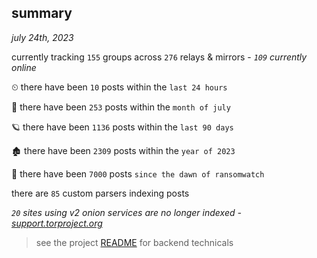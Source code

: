 
## summary
_july 24th, 2023_

currently tracking `155` groups across `276` relays & mirrors - _`109` currently online_

⏲ there have been `10` posts within the `last 24 hours`

🦈 there have been `253` posts within the `month of july`

🪐 there have been `1136` posts within the `last 90 days`

🏚 there have been `2309` posts within the `year of 2023`

🦕 there have been `7000` posts `since the dawn of ransomwatch`

there are `85` custom parsers indexing posts

_`20` sites using v2 onion services are no longer indexed - [support.torproject.org](https://support.torproject.org/onionservices/v2-deprecation/)_

> see the project [README](https://github.com/joshhighet/ransomwatch#ransomwatch--) for backend technicals
